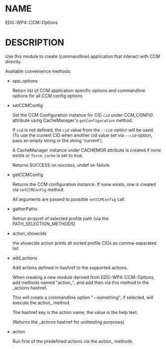 # NAME

EDG::WP4::CCM::Options

# DESCRIPTION

Use this module to create (commandline) application that interact with CCM directly.

Available convenience methods:

- app\_options

    Return list of CCM application specific options and
    commandline options for all CCM config options

- setCCMConfig

    Set the CCM Configuration instance for CID `cid` under CCM\_CONFIG attribute
    using CacheManager's `getConfiguration` method.

    If `cid` is not defined, the `cid` value from the `--cid`-option will be used.
    (To use the current CID when another cid value set via `--cid`-option, pass an empty
    string or the string 'current').

    A CacheManager instance under CACHEMGR attribute is created if none exists
    or `force_cache` is set to true.

    Returns SUCCESS on success, undef on failure.

- getCCMConfig

    Returns the CCM configuration instance.
    If none exists, one is created via `setCCMConfig` method.

    All arguments are passed to possible `setCCMConfig` call.

- gatherPaths

    Retrun arrayref of selected profile path (via the PATH\_SELECTION\_METHODS)

- action\_showcids

    the showcids action prints all sorted profile CIDs as comma-separated list

- add\_actions

    Add actions defined in hashref to the supported actions.

    When creating a new module derived from EDG::WP4::CCM::Options,
    add methods named "action\_<something>", and add then via this method
    to the \_actions hashref.

    This will create a commandline option "--something", if selected,
    will execute the action\_<something> method.

    The hashref key is the action name, the value is the help text.

    (Returns the \_actions hashref for unittesting purposes)

- action

    Run first of the predefined actions via the action\_<actionname> methods
